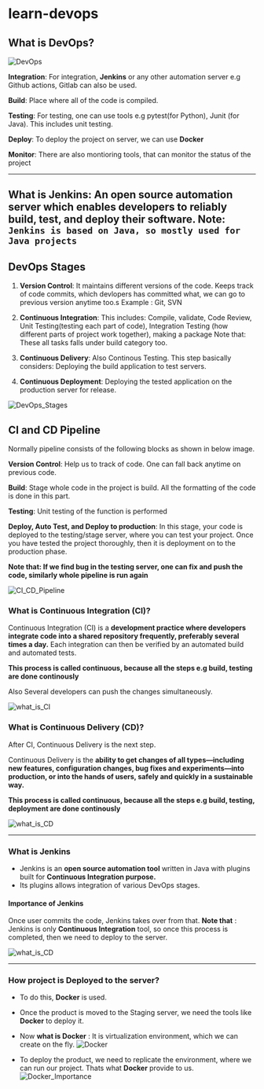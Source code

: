 # learn-devops


## What is DevOps?

![DevOps](https://github.com/rameshjes/learn-devops/blob/main/images/what_is_devops.png)

**Integration**: For integration, **Jenkins** or any other automation server e.g Github actions, Gitlab can also be used.

**Build**: Place where all of the code is compiled.

**Testing**: For testing, one can use tools e.g pytest(for Python), Junit (for Java). This includes unit testing.

**Deploy**: To deploy the project on server, we can use **Docker**

**Monitor**: There are also montioring tools, that can monitor the status of the project

---
**What is Jenkins**: An open source automation server which **enables developers** to reliably **build, test, and deploy their software.**
Note: ```Jenkins is based on Java, so mostly used for Java projects```
---
## DevOps Stages

1. **Version Control**: It maintains different versions of the code. Keeps track of code commits, which devlopers has committed what, we can go to previous version anytime too.s
		Example : Git, SVN
2. **Continuous Integration**: This includes: Compile, validate, Code Review, Unit Testing(testing each part of code), Integration Testing (how different parts of project work together), making a package 
		Note that: These all tasks falls under build category too.
	
3. **Continuous Delivery**: Also Continous Testing. This step basically considers: Deploying the build application to test servers. 

4. **Continuous Deployment**: Deploying the tested application on the production server for release.


![DevOps_Stages](https://github.com/rameshjes/learn-devops/blob/main/images/devops_stages.png)


## CI and CD Pipeline

Normally pipeline consists of the following blocks as shown in below image.

**Version Control**: Help us to track of code. One can fall back anytime on previous code.

**Build**: Stage whole code in the project is build. All the formatting of the code is done in this part.

**Testing**: Unit testing of the function is performed

**Deploy, Auto Test, and Deploy to production**: In this stage, your code is deployed to the testing/stage server, where you can test your project. Once you have tested the project thoroughly, then it is deployment on to the production phase. 

**Note that: If we find bug in the testing server, one can fix and push the code, similarly whole pipeline is run again**


![CI_CD_Pipeline](https://github.com/rameshjes/learn-devops/blob/main/images/ci_and_cd_pipeline.png)


### What is Continuous Integration (CI)?


Continuous Integration (CI) is a **development practice where developers integrate code into a shared repository frequently, preferably several times a day.** Each integration can then be verified by an automated build and automated tests.

**This process is called continuous, because all the steps e.g build, testing are done continously**

Also Several developers can push the changes simultaneously.

![what_is_CI](https://github.com/rameshjes/learn-devops/blob/main/images/what_is_ci.png)

### What is Continuous Delivery (CD)?

After CI, Continuous Delivery is the next step.

Continuous Delivery is the **ability to get changes of all types—including new features, configuration changes, bug fixes and experiments—into production, or into the hands of users, safely and quickly in a sustainable way.**

**This process is called continuous, because all the steps e.g build, testing, deployment are done continously**


![what_is_CD](https://github.com/rameshjes/learn-devops/blob/main/images/what_is_cd.png)

---
### What is Jenkins

* Jenkins is an **open source automation tool** written in Java with plugins built for **Continuous Integration purpose.** 
* Its plugins allows integration of various DevOps stages.

#### Importance of Jenkins

Once user commits the code, Jenkins takes over from that.
**Note that** : Jenkins is only **Continuous Integration** tool, so once this process is completed, then we need to deploy to the server.

![what_is_CD](https://github.com/rameshjes/learn-devops/blob/main/images/jenkins.png)

---

### How project is Deployed to the server?

* To do this, **Docker** is used. 
* Once the product is moved to the Staging server, we need the tools like **Docker** to deploy it. 
* Now **what is Docker** : It is virtualization environment, which we can create on the fly.
![Docker](https://github.com/rameshjes/learn-devops/blob/main/images/docker.png)

* To deploy the product, we need to replicate the environment, where we can run our project. Thats what **Docker** provide to us.
![Docker_Importance](https://github.com/rameshjes/learn-devops/blob/main/images/docker_importance.png)
